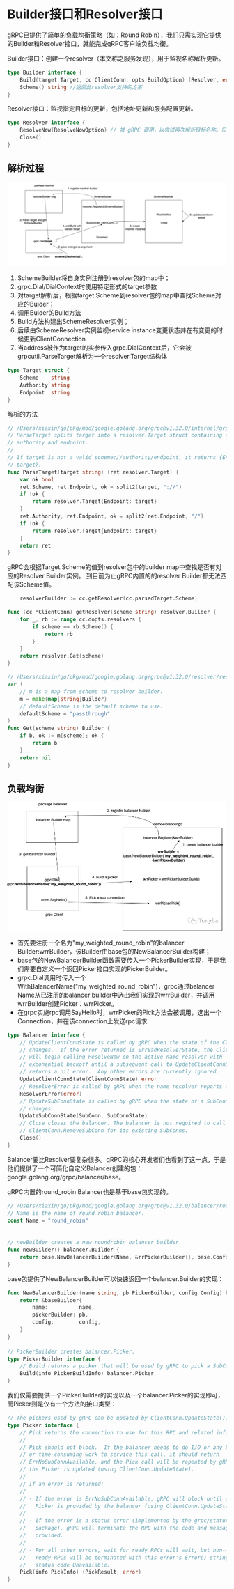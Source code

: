 # Builder接口和Resolver接口

gRPC已提供了简单的负载均衡策略（如：Round Robin），我们只需实现它提供的Builder和Resolver接口，就能完成gRPC客户端负载均衡。

Builder接口：创建一个resolver（本文称之服务发现），用于监视名称解析更新。
```go
type Builder interface {
    Build(target Target, cc ClientConn, opts BuildOption) (Resolver, error)//为给定目标创建一个新的resolver，当调用grpc.Dial()时执行
    Scheme() string //返回此resolver支持的方案
}

```

Resolver接口：监视指定目标的更新，包括地址更新和服务配置更新。
```go
type Resolver interface {
    ResolveNow(ResolveNowOption) // 被 gRPC 调用，以尝试再次解析目标名称。只用于提示，可忽略该方法。 需要并发安全的
    Close()
}
```

## 解析过程
![](.builder_n_resolver_images/builder_n_resolver.png)
1. SchemeBuilder将自身实例注册到resolver包的map中； 
2. grpc.Dial/DialContext时使用特定形式的target参数
3. 对target解析后，根据target.Scheme到resolver包的map中查找Scheme对应的Buider；
4. 调用Buider的Build方法
5. Build方法构建出SchemeResolver实例；
6. 后续由SchemeResolver实例监视service instance变更状态并在有变更的时候更新ClientConnection
7. 当address被作为target的实参传入grpc.DialContext后，它会被grpcutil.ParseTarget解析为一个resolver.Target结构体
```go
type Target struct {
	Scheme    string
	Authority string
	Endpoint  string
}
```

解析的方法
```go
// /Users/xiaxin/go/pkg/mod/google.golang.org/grpc@v1.32.0/internal/grpcutil/target.go
// ParseTarget splits target into a resolver.Target struct containing scheme,
// authority and endpoint.
//
// If target is not a valid scheme://authority/endpoint, it returns {Endpoint:
// target}.
func ParseTarget(target string) (ret resolver.Target) {
	var ok bool
	ret.Scheme, ret.Endpoint, ok = split2(target, "://")
	if !ok {
		return resolver.Target{Endpoint: target}
	}
	ret.Authority, ret.Endpoint, ok = split2(ret.Endpoint, "/")
	if !ok {
		return resolver.Target{Endpoint: target}
	}
	return ret
}
```

gRPC会根据Target.Scheme的值到resolver包中的builder map中查找是否有对应的Resolver Builder实例。
到目前为止gRPC内置的的resolver Builder都无法匹配该Scheme值。
```go
	resolverBuilder := cc.getResolver(cc.parsedTarget.Scheme)
```
```go
func (cc *ClientConn) getResolver(scheme string) resolver.Builder {
	for _, rb := range cc.dopts.resolvers {
		if scheme == rb.Scheme() {
			return rb
		}
	}
    return resolver.Get(scheme)
}
```
```go
// /Users/xiaxin/go/pkg/mod/google.golang.org/grpc@v1.32.0/resolver/resolver.go
var (
    // m is a map from scheme to resolver builder.
    m = make(map[string]Builder)
    // defaultScheme is the default scheme to use.
    defaultScheme = "passthrough"
)
func Get(scheme string) Builder {
	if b, ok := m[scheme]; ok {
		return b
	}
	return nil
}
```


## 负载均衡
![](.builder_n_resolver_images/balancer_process.png)
- 首先要注册一个名为"my_weighted_round_robin"的balancer Builder:wrrBuilder，该Builder由base包的NewBalancerBuilder构建；
- base包的NewBalancerBuilder函数需要传入一个PickerBuilder实现，于是我们需要自定义一个返回Picker接口实现的PickerBuilder。
- grpc.Dial调用时传入一个WithBalancerName("my_weighted_round_robin")，grpc通过balancer Name从已注册的balancer builder中选出我们实现的wrrBuilder，并调用wrrBuilder创建Picker：wrrPicker。
- 在grpc实施rpc调用SayHello时，wrrPicker的Pick方法会被调用，选出一个Connection，并在该connection上发送rpc请求
```go
type Balancer interface {
    // UpdateClientConnState is called by gRPC when the state of the ClientConn
    // changes.  If the error returned is ErrBadResolverState, the ClientConn
    // will begin calling ResolveNow on the active name resolver with
    // exponential backoff until a subsequent call to UpdateClientConnState
    // returns a nil error.  Any other errors are currently ignored.
    UpdateClientConnState(ClientConnState) error
    // ResolverError is called by gRPC when the name resolver reports an error.
    ResolverError(error)
    // UpdateSubConnState is called by gRPC when the state of a SubConn
    // changes.
    UpdateSubConnState(SubConn, SubConnState)
    // Close closes the balancer. The balancer is not required to call
    // ClientConn.RemoveSubConn for its existing SubConns.
    Close()
}
```
Balancer要比Resolver要复杂很多。gRPC的核心开发者们也看到了这一点，于是他们提供了一个可简化自定义Balancer创建的包：google.golang.org/grpc/balancer/base。

gRPC内置的round_robin Balancer也是基于base包实现的。
```go
// /Users/xiaxin/go/pkg/mod/google.golang.org/grpc@v1.32.0/balancer/roundrobin/roundrobin.go
// Name is the name of round_robin balancer.
const Name = "round_robin"


// newBuilder creates a new roundrobin balancer builder.
func newBuilder() balancer.Builder {
	return base.NewBalancerBuilder(Name, &rrPickerBuilder{}, base.Config{HealthCheck: true})
}
```

base包提供了NewBalancerBuilder可以快速返回一个balancer.Builder的实现：
```go
func NewBalancerBuilder(name string, pb PickerBuilder, config Config) balancer.Builder {
	return &baseBuilder{
		name:          name,
		pickerBuilder: pb,
		config:        config,
	}
}

// PickerBuilder creates balancer.Picker.
type PickerBuilder interface {
    // Build returns a picker that will be used by gRPC to pick a SubConn.
    Build(info PickerBuildInfo) balancer.Picker
}
```
我们仅需要提供一个PickerBuilder的实现以及一个balancer.Picker的实现即可，而Picker则是仅有一个方法的接口类型：
```go
// The pickers used by gRPC can be updated by ClientConn.UpdateState().
type Picker interface {
	// Pick returns the connection to use for this RPC and related information.
	//
	// Pick should not block.  If the balancer needs to do I/O or any blocking
	// or time-consuming work to service this call, it should return
	// ErrNoSubConnAvailable, and the Pick call will be repeated by gRPC when
	// the Picker is updated (using ClientConn.UpdateState).
	//
	// If an error is returned:
	//
	// - If the error is ErrNoSubConnAvailable, gRPC will block until a new
	//   Picker is provided by the balancer (using ClientConn.UpdateState).
	//
	// - If the error is a status error (implemented by the grpc/status
	//   package), gRPC will terminate the RPC with the code and message
	//   provided.
	//
	// - For all other errors, wait for ready RPCs will wait, but non-wait for
	//   ready RPCs will be terminated with this error's Error() string and
	//   status code Unavailable.
	Pick(info PickInfo) (PickResult, error)
}
```